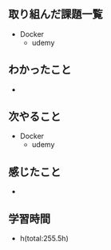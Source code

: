 ## 取り組んだ課題一覧
- Docker
    - udemy

## わかったこと
- 

## 次やること
- Docker
    - udemy

## 感じたこと
- 

## 学習時間
- h(total:255.5h)
